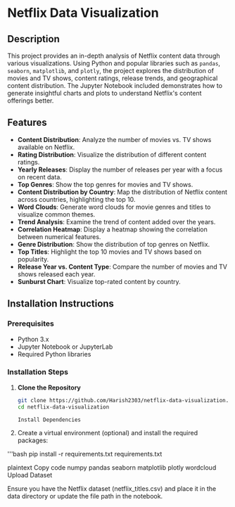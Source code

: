 # Netflix Data Visualization

## Description
This project provides an in-depth analysis of Netflix content data through various visualizations. Using Python and popular libraries such as `pandas`, `seaborn`, `matplotlib`, and `plotly`, the project explores the distribution of movies and TV shows, content ratings, release trends, and geographical content distribution. The Jupyter Notebook included demonstrates how to generate insightful charts and plots to understand Netflix's content offerings better.

## Features
- **Content Distribution**: Analyze the number of movies vs. TV shows available on Netflix.
- **Rating Distribution**: Visualize the distribution of different content ratings.
- **Yearly Releases**: Display the number of releases per year with a focus on recent data.
- **Top Genres**: Show the top genres for movies and TV shows.
- **Content Distribution by Country**: Map the distribution of Netflix content across countries, highlighting the top 10.
- **Word Clouds**: Generate word clouds for movie genres and titles to visualize common themes.
- **Trend Analysis**: Examine the trend of content added over the years.
- **Correlation Heatmap**: Display a heatmap showing the correlation between numerical features.
- **Genre Distribution**: Show the distribution of top genres on Netflix.
- **Top Titles**: Highlight the top 10 movies and TV shows based on popularity.
- **Release Year vs. Content Type**: Compare the number of movies and TV shows released each year.
- **Sunburst Chart**: Visualize top-rated content by country.

## Installation Instructions

### Prerequisites
- Python 3.x
- Jupyter Notebook or JupyterLab
- Required Python libraries

### Installation Steps
1. **Clone the Repository**

   ```bash
   git clone https://github.com/Harish2303/netflix-data-visualization.git
   cd netflix-data-visualization

   Install Dependencies

2. Create a virtual environment (optional) and install the required packages:

'''bash
pip install -r requirements.txt
requirements.txt

plaintext
Copy code
numpy
pandas
seaborn
matplotlib
plotly
wordcloud
Upload Dataset

Ensure you have the Netflix dataset (netflix_titles.csv) and place it in the data directory or update the file path in the notebook.
